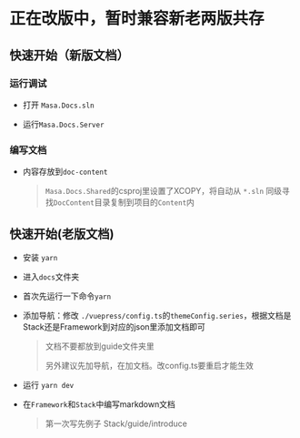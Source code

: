 # 正在改版中，暂时兼容新老两版共存

## 快速开始（新版文档）

### 运行调试

* 打开 `Masa.Docs.sln`

* 运行`Masa.Docs.Server`

### 编写文档

* 内容存放到`doc-content`
  
  > `Masa.Docs.Shared`的csproj里设置了XCOPY，将自动从 `*.sln` 同级寻找`DocContent`目录复制到项目的`Content`内

## 快速开始(老版文档)

* 安装 `yarn`

* 进入`docs`文件夹

* 首次先运行一下命令`yarn`

* 添加导航：修改 `./vuepress/config.ts`的`themeConfig.series`，根据文档是Stack还是Framework到对应的json里添加文档即可
  
  > 文档不要都放到guide文件夹里
  > 
  > 另外建议先加导航，在加文档。改config.ts要重启才能生效

* 运行 `yarn dev`

* 在`Framework`和`Stack`中编写markdown文档
  
  > 第一次写先例子 Stack/guide/introduce
